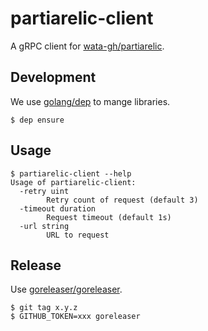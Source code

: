 # partiarelic-client

A gRPC client for [wata-gh/partiarelic](https://github.com/wata-gh/partiarelic).

## Development

We use [golang/dep](https://github.com/golang/dep) to mange libraries.

```
$ dep ensure
```

## Usage

```
$ partiarelic-client --help
Usage of partiarelic-client:
  -retry uint
        Retry count of request (default 3)
  -timeout duration
        Request timeout (default 1s)
  -url string
        URL to request
```

## Release

Use [goreleaser/goreleaser](https://github.com/goreleaser/goreleaser).

```
$ git tag x.y.z
$ GITHUB_TOKEN=xxx goreleaser
```
